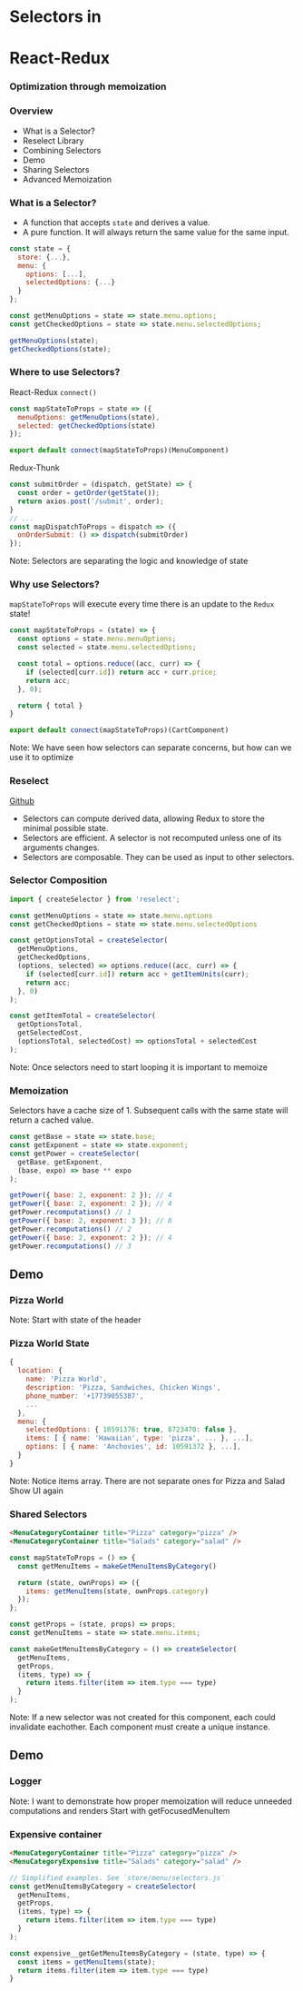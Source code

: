 # Selectors in
# React-Redux
### Optimization through memoization



### Overview
- What is a Selector?
- Reselect Library
- Combining Selectors
- Demo
- Sharing Selectors
- Advanced Memoization



### What is a Selector?
- A function that accepts `state` and derives a value.
- A pure function. It will always return the same value for the same input.

```js
const state = {
  store: {...},
  menu: {
    options: [...],
    selectedOptions: {...}
  }
};

const getMenuOptions = state => state.menu.options;
const getCheckedOptions = state => state.menu.selectedOptions;

getMenuOptions(state);
getCheckedOptions(state);
```



### Where to use Selectors?
React-Redux `connect()`
```js
const mapStateToProps = state => ({
  menuOptions: getMenuOptions(state),
  selected: getCheckedOptions(state)
});

export default connect(mapStateToProps)(MenuComponent)
```

Redux-Thunk
```js
const submitOrder = (dispatch, getState) => {
  const order = getOrder(getState());
  return axios.post('/submit', order);
}
// ...
const mapDispatchToProps = dispatch => ({
  onOrderSubmit: () => dispatch(submitOrder)
});
```
Note:
Selectors are separating the logic and knowledge of state




### Why use Selectors?
`mapStateToProps` will execute every time there is an update to the `Redux`
state!
```js
const mapStateToProps = (state) => {
  const options = state.menu.menuOptions;
  const selected = state.menu.selectedOptions;

  const total = options.reduce((acc, curr) => {
    if (selected[curr.id]) return acc + curr.price;
    return acc;
  }, 0);

  return { total }
}

export default connect(mapStateToProps)(CartComponent)
```
Note:
We have seen how selectors can separate concerns,
but how can we use it to optimize




### Reselect
[Github](https://github.com/reduxjs/reselect/blob/master/README.md)
- Selectors can compute derived data, allowing Redux to store the minimal possible state.
- Selectors are efficient. A selector is not recomputed unless one of its arguments changes.
- Selectors are composable. They can be used as input to other selectors.



### Selector Composition
```js
import { createSelector } from 'reselect';

const getMenuOptions = state => state.menu.options
const getCheckedOptions = state => state.menu.selectedOptions

const getOptionsTotal = createSelector(
  getMenuOptions,
  getCheckedOptions,
  (options, selected) => options.reduce((acc, curr) => {
    if (selected[curr.id]) return acc + getItemUnits(curr);
    return acc;
  }, 0)
);

const getItemTotal = createSelector(
  getOptionsTotal,
  getSelectedCost,
  (optionsTotal, selectedCost) => optionsTotal + selectedCost
);
```
Note:
Once selectors need to start looping it is important to memoize



### Memoization
Selectors have a cache size of 1. Subsequent calls with the same state will return
a cached value.
```js
const getBase = state => state.base;
const getExponent = state => state.exponent;
const getPower = createSelector(
  getBase, getExponent,
  (base, expo) => base ** expo
);

getPower({ base: 2, exponent: 2 }); // 4
getPower({ base: 2, exponent: 2 }); // 4
getPower.recomputations() // 1
getPower({ base: 2, exponent: 3 }); // 8
getPower.recomputations() // 2
getPower({ base: 2, exponent: 2 }); // 4
getPower.recomputations() // 3
```



## Demo
### Pizza World
Note:
Start with state of the header




### Pizza World State
```js
{
  location: {
    name: 'Pizza World',
    description: 'Pizza, Sandwiches, Chicken Wings',
    phone_number: '+17739055387',
    ...
  },
  menu: {
    selectedOptions: { 10591376: true, 8723470: false },
    items: [ { name: 'Hawaiian', type: 'pizza', ... }, ...],
    options: [ { name: 'Anchovies', id: 10591372 }, ...],
  }
}
```
Note:
Notice items array. There are not separate ones for Pizza and Salad
Show UI again



### Shared Selectors
```html
<MenuCategoryContainer title="Pizza" category="pizza" />
<MenuCategoryContainer title="Salads" category="salad" />
```
```js
const mapStateToProps = () => {
  const getMenuItems = makeGetMenuItemsByCategory()

  return (state, ownProps) => ({
    items: getMenuItems(state, ownProps.category)
  });
};
```
```js
const getProps = (state, props) => props;
const getMenuItems = state => state.menu.items;

const makeGetMenuItemsByCategory = () => createSelector(
  getMenuItems,
  getProps,
  (items, type) => {
    return items.filter(item => item.type === type)
  }
);
```
Note:
If a new selector was not created for this component, each could invalidate eachother.
Each component must create a unique instance.



## Demo
### Logger
Note:
I want to demonstrate how proper memoization will reduce unneeded computations and renders
Start with getFocusedMenuItem



### Expensive container
```html
<MenuCategoryContainer title="Pizza" category="pizza" />
<MenuCategoryExpensive title="Salads" category="salad" />
```
```js
// Simplified examples. See `store/menu/selectors.js`
const getMenuItemsByCategory = createSelector(
  getMenuItems,
  getProps,
  (items, type) => {
    return items.filter(item => item.type === type)
  }
);

const expensive__getGetMenuItemsByCategory = (state, type) => {
  const items = getMenuItems(state);
  return items.filter(item => item.type === type)
}
```


<!-- ```js
const getMenuItemsByCategory = createSelector(...);
// Pizza & Salad share same selector, cache is invalid every time
getMenuItemsByCategory(state, 'pizza');
getMenuItemsByCategory(state, 'salad');
getMenuItemsByCategory(state, 'pizza');
getMenuItemsByCategory.recomputations(); // 3
// Create a new selector for each component
const makeGetMenuItemsByCategory = () => createSelector(...);
const pizzaSelector = makeGetMenuItemsByCategory();
const saladSelector = makeGetMenuItemsByCategory();

pizzaSelector(state, 'pizza');
saladSelector(state, 'salad');
pizzaSelector(state, 'pizza');
pizzaSelector.recomputations(); // 2
saladSelector.recomputations(); // 1
``` -->
